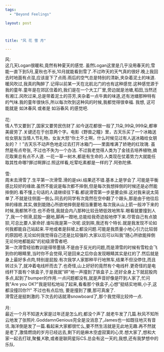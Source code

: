 ```yaml
--- 
tags: 
  - "Beyond Feelings"

layout: post



title: "风 花 雪 月"

---
```

<div id="msgcns!5F971C000415D85F!632" class="bvMsg">
<div>风:</div>
<div>这几天Logan很暖和,竟然有种夏天的感觉. 虽然Logan这里是几乎没用春天的,雪能一直下到5月,夏秋也不长,10月就能看到雪了.不过昨天的天气真的很好.晚上我回去时地面有点湿,应该是下了点雨.雨后的空气总是特别的清新,夹杂着泥土的味道.暖风吹过,我真的陶醉了.记得以前某一天在北航北门的也有这种感觉.这种感觉源于我的童年.童年是在郊区住着的,我们是在一个大工厂里,旁边就是池塘,稻田,当然还有湘江.风吹过来,总是带着泥土的芬芳,夹杂着一点牛粪的味道,还有池塘那种特有的气味.我的童年很快乐,所以每次吹到这种风的时候,我都觉得很幸福. 我想, 这可能就是 如沐春风 或者是 如浴春风 的感觉吧.</div>
<div> </div>
<div>花:</div>
<div>情人节又要到了,国家又要劳民伤财了.如今送花都很一般了,11朵,99朵,999朵,都审美疲劳了.关键还在于创意两个字。电影《野兽之瞳》里，古天乐买了一个冰箱送给女朋友当情人节礼物，女友大怒“你土不土啊，什么时候见过有人送冰箱给女朋友的？！”古天乐不动声色地走过去打开冰箱门——里面堆满了娇艳的红玫瑰. 虽然是有点夸张, 不过也不失为一个办法. 不过我老觉得人类为了金钱去培养植物,摘花取果总有点不人道. 一花一草一树木,都是有生命的.人类现在仗着势力大就能任取其性命哪?罪过啊罪过.照这样看,吃荤吃素都是一样的了.阿弥陀佛.</div>
<div> </div>
<div>雪:<br>周末去滑雪了.生平第一次滑雪.滑的是ski.结果还不错.基本上是学会了.可能是平衡感比较好的缘故.虽然不能说是每次都不摔倒,但是每次我想摔倒的时候还是必然能摔倒的.看不懂上句话的人请继续往下看.都说滑雪第一步是要会摔.这对我来说太简单了.不就是往侧面一倒么.同去的同学有次竟然在空中翻了个跟头,那是由于他往后摔的缘故.其实,做到能随心所欲地摔倒是相当重要地.每次我从山上箭一般冲下来的时候,我都煞不住.也不奇怪,我就会内八那种比较丑陋低效地煞车.眼看就要撞到人了,我一个侧滑,屁股一磨地,脚再一蹬地,总能给我奇迹般地停下来.尽管自己有点狼狈,可总比要人家命好.谁叫我是第一次呢.说到摔,我还有个特长.就是我发现不论如何我都能自己站起来.平地或者是斜坡上都没问题.可能是我质量小地心引力比较弱的原因吧.无论如何我觉得自己还是比较强的.大家以后可以叫我"随心所欲能摔倒无论何地都能起"的初级滑雪者吧.<br>第一次滑雪经验教训是得带墨镜.不是由于反光的问题,而是滑雪的时候有雪粒会飞到你的眼睛里,当时你不会觉得,可是回来之后你会发现眼睛其实是红的了.然后就是身上最好多点肉,特别是屁股.有次我学人家那种平行地煞车,结果不但没停住,而且转过头了,就冲着电线杆而去了.也奇怪,山上好好的竟然有个电线杆.更奇怪的是电线杆下面有个铁盒子,于是我就"砰"地一声撞到了铁盒子上.还好全身上下就屁股肉多点,起到了bumper的作用.一点问题都没有,就是声音好像是吓到人家了,忙问我"Are you OK?"我是轻松地站了起来,看看那个铁盒子,心想"挺结实地嘛,小子,这都没撞凹你?!" 不过也有点后怕, 要是撞到了腰,那可真废了.<br>滑雪还是挺刺激的.下次去的话就滑snowboard了,那个我觉得比较帅一点.</div>
<div> </div>
<div>月:<br>最近一个月不知道大家是过年还是怎么的,都没个声了.就老牛发了几篇.秋风不知所云地发了张照片.GoddamnGenious完全是没消息了,James也一如既往地灭有音讯.海洋倒是发了一篇.看起来大家都很忙么,要不然生活就是无此地无趣.再不然就是老了,激情燃烧的岁月已经远去,剩下的是麻木空虚寂寞的心灵.想大家了,想和大家一起去打球,聚餐,K歌,或者是联网星际CS.总会有这一天的,我想,还有我梦想中的乐队.</div>
<div> </div>
</div>
